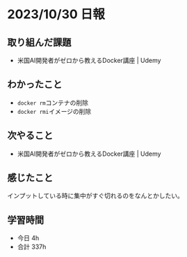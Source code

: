 # 2023/10/30 日報

## 取り組んだ課題
- 米国AI開発者がゼロから教えるDocker講座 | Udemy

## わかったこと
- `docker rm`コンテナの削除
- `docker rmi`イメージの削除

## 次やること
- 米国AI開発者がゼロから教えるDocker講座 | Udemy

## 感じたこと
インプットしている時に集中がすぐ切れるのをなんとかしたい。

## 学習時間
- 今日 4h
- 合計 337h
